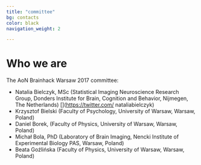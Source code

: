 ```yaml
---
title: "committee"
bg: contacts
color: black	
navigation_weight: 2

---
```


# Who we are

The AoN Brainhack Warsaw 2017 committee:

* Natalia Bielczyk, MSc (Statistical Imaging Neuroscience Research Group, Donders Institute for Brain, Cognition and Behavior, Nijmegen, The Netherlands) [<i	 class="fa fa-github"></i>](http://ewan-klein.github.io) [<i class="fa fa-twitter"></i>](https://twitter.com/	nataliabielczyk)
* Krzysztof Bielski (Faculty of Psychology, University of Warsaw, Warsaw, Poland)
* Daniel Borek, (Faculty of Physics, University of Warsaw, Warsaw, Poland) [<i class="fa fa-github"></i>](http://danieltomasz.github.io)  [<i class="fa fa-twitter"></i>](https://twitter.com/danieltomasz)
* Michał Bola, PhD (Laboratory of Brain Imaging, Nencki Institute of Experimental Biology PAS, Warsaw, Poland)
* Beata Goźlińska (Faculty of Physics, University of Warsaw, Warsaw, Poland)






